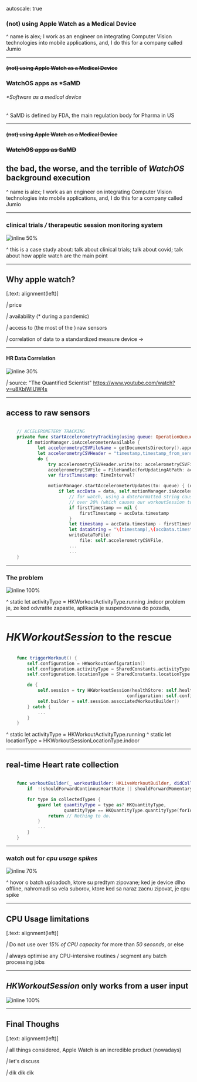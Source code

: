 autoscale: true

### (not) using Apple Watch as a Medical Device

^ name is alex; I work as an engineer on integrating Computer Vision technologies into mobile applications, and, I do this for a company called Jumio

--- 

#### ~~(not) using Apple Watch as a Medical Device~~
### WatchOS apps as *SaMD

###### **Software as a medical device*

^ SaMD is defined by FDA, the main regulation body for Pharma in US

--- 

#### ~~(not) using Apple Watch as a Medical Device~~
### ~~WatchOS apps as SaMD~~
## the bad, the worse, and the terrible of *WatchOS* background execution


^ name is alex; I work as an engineer on integrating Computer Vision technologies into mobile applications, and, I do this for a company called Jumio
___


### clinical trials */* therapeutic session monitoring system

![inline 50%](facilitator.png)


^ this is a case study about: talk about clinical trials; talk about covid; talk about how apple watch are the main point 

---

## Why apple watch?

[.text: alignment(left)]

*|* price

*|* availability (* during a pandemic)

*|* access to (the most of the ) raw sensors

*|* correlation of data to a standardized measure device ->


---
#### HR Data Correlation

![inline 30%](correlation.png)

*|* source:  "The Quantified Scientist" https://www.youtube.com/watch?v=u8XbiWIUW4s

---

## access to raw sensors
```swift

    // ACCELEROMETERY TRACKING
    private func startAccelerometryTracking(using queue: OperationQueue) {
        if motionManager.isAccelerometerAvailable {
            let accelerometryCSVFileName = getDocumentsDirectory().appendingPathComponent("tmp/\(dataRecordingID).\(CONFIG.accelerometryExtensionName)")
            let accelerometryCSVHeader = "timestamp,timestamp_from_sensor,x,y,z\n"
            do {
                try accelerometryCSVHeader.write(to: accelerometryCSVFileName, atomically: true, encoding: String.Encoding.utf8)
                accelerometryCSVFile = FileHandle(forUpdatingAtPath: accelerometryCSVFileName.path)
                var firstTimestamp: TimeInterval?

                motionManager.startAccelerometerUpdates(to: queue) { (data, error) in
                    if let accData = data, self.motionManager.isAccelerometerActive {
                        // for watch, using a dateFormatted string causes CPU usage 
                        // over 20% (which causes our workoutSession to be terminated); to avoid this, we use simple epoch time
                        if firstTimestamp == nil {
                            firstTimestamp = accData.timestamp
                        }
                        let timestamp = accData.timestamp - firstTimestamp!
                        let dataString = "\(timestamp),\(accData.timestamp),\(accData.acceleration.x),\(accData.acceleration.y),\(accData.acceleration.z)\n"
                        writeDataToFile(
                            file: self.accelerometryCSVFile,
                        ...
                        ...
    }
```
---


### The problem

![inline 100%](background.png)


^ static let activityType = HKWorkoutActivityType.running .indoor
problem je, ze ked odvratite zapastie, aplikacia je suspendovana do pozadia, 

___


# *HKWorkoutSession* to the rescue

```swift

    func triggerWorkout() {
        self.configuration = HKWorkoutConfiguration()
        self.configuration.activityType = SharedConstants.activityType
        self.configuration.locationType = SharedConstants.locationType

        do {
            self.session = try HKWorkoutSession(healthStore: self.healthStore, 
                                              configuration: self.configuration)
            self.builder = self.session.associatedWorkoutBuilder()
        } catch {
            ...
        }
    }
```

^ static let activityType = HKWorkoutActivityType.running
^ static let locationType = HKWorkoutSessionLocationType.indoor
___



## real-time Heart rate collection

```swift

    func workoutBuilder(_ workoutBuilder: HKLiveWorkoutBuilder, didCollectDataOf collectedTypes: Set<HKSampleType>) {
        if  !(shouldForwardContinousHeartRate || shouldForwardMomentaryHeartRate) { return }

        for type in collectedTypes {
            guard let quantityType = type as? HKQuantityType, 
                      quantityType == HKQuantityType.quantityType(forIdentifier: .heartRate) else {
                return // Nothing to do.
            }
            ...
        }
    }
```
---


### watch out for *cpu usage spikes*
![inline 70%](zip.png)

^ hovor o batch uploadoch, ktore su predtym zipovane; ked je device dlho offline, nahromadi sa vela suborov, ktore ked sa naraz zacnu zipovat, je cpu spike

___


## CPU Usage limitations

[.text: alignment(left)]

*|* Do not use over *15% of CPU capacity* for more than *50 seconds*, or else

*|* always optimise any CPU-intensive routines / segment any batch processing jobs

___

## *HKWorkoutSession* only works from  a user input
![inline 100%](start_workout_user_interaction.png)


---


## Final Thoughs

[.text: alignment(left)]

*|* all things considered, Apple Watch is an incredible product (nowadays)

*|* let's discuss

*|* dik dik dik

